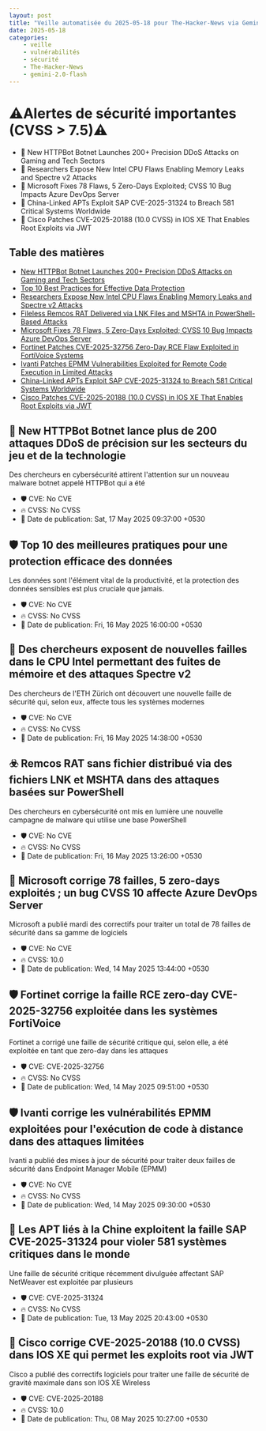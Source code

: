 ```yaml
---
layout: post
title: "Veille automatisée du 2025-05-18 pour The-Hacker-News via Gemini gemini-2.0-flash"
date: 2025-05-18
categories:
    - veille
    - vulnérabilités
    - sécurité
    - The-Hacker-News
    - gemini-2.0-flash
---
```

# ⚠️Alertes de sécurité importantes (CVSS > 7.5)⚠️
* 🚨 New HTTPBot Botnet Launches 200+ Precision DDoS Attacks on Gaming and Tech Sectors
* 🚨 Researchers Expose New Intel CPU Flaws Enabling Memory Leaks and Spectre v2 Attacks
* 🚨 Microsoft Fixes 78 Flaws, 5 Zero-Days Exploited; CVSS 10 Bug Impacts Azure DevOps Server
* 🚨 China-Linked APTs Exploit SAP CVE-2025-31324 to Breach 581 Critical Systems Worldwide
* 🚨 Cisco Patches CVE-2025-20188 (10.0 CVSS) in IOS XE That Enables Root Exploits via JWT

## Table des matières

*   [New HTTPBot Botnet Launches 200+ Precision DDoS Attacks on Gaming and Tech Sectors](https://thehackernews.com/2025/05/new-httpbot-botnet-launches-200.html)
*   [Top 10 Best Practices for Effective Data Protection](https://thehackernews.com/2025/05/top-10-best-practices-for-effective.html)
*   [Researchers Expose New Intel CPU Flaws Enabling Memory Leaks and Spectre v2 Attacks](https://thehackernews.com/2025/05/researchers-expose-new-intel-cpu-flaws.html)
*   [Fileless Remcos RAT Delivered via LNK Files and MSHTA in PowerShell-Based Attacks](https://thehackernews.com/2025/05/fileless-remcos-rat-delivered-via-lnk.html)
*   [Microsoft Fixes 78 Flaws, 5 Zero-Days Exploited; CVSS 10 Bug Impacts Azure DevOps Server](https://thehackernews.com/2025/05/microsoft-fixes-78-flaws-5-zero-days.html)
*   [Fortinet Patches CVE-2025-32756 Zero-Day RCE Flaw Exploited in FortiVoice Systems](https://thehackernews.com/2025/05/fortinet-patches-cve-2025-32756-zero.html)
*   [Ivanti Patches EPMM Vulnerabilities Exploited for Remote Code Execution in Limited Attacks](https://thehackernews.com/2025/05/ivanti-patches-epmm-vulnerabilities.html)
*   [China-Linked APTs Exploit SAP CVE-2025-31324 to Breach 581 Critical Systems Worldwide](https://thehackernews.com/2025/05/china-linked-apts-exploit-sap-cve-2025.html)
*   [Cisco Patches CVE-2025-20188 (10.0 CVSS) in IOS XE That Enables Root Exploits via JWT](https://thehackernews.com/2025/05/cisco-patches-cve-2025-20188-100-cvss.html)

## 🚨 New HTTPBot Botnet lance plus de 200 attaques DDoS de précision sur les secteurs du jeu et de la technologie

Des chercheurs en cybersécurité attirent l'attention sur un nouveau malware botnet appelé HTTPBot qui a été

*   🛡️ CVE: No CVE
*   🔥 CVSS: No CVSS
*   📅 Date de publication: Sat, 17 May 2025 09:37:00 +0530

## 🛡️ Top 10 des meilleures pratiques pour une protection efficace des données

Les données sont l'élément vital de la productivité, et la protection des données sensibles est plus cruciale que jamais.

*   🛡️ CVE: No CVE
*   🔥 CVSS: No CVSS
*   📅 Date de publication: Fri, 16 May 2025 16:00:00 +0530

## 🔬 Des chercheurs exposent de nouvelles failles dans le CPU Intel permettant des fuites de mémoire et des attaques Spectre v2

Des chercheurs de l'ETH Zürich ont découvert une nouvelle faille de sécurité qui, selon eux, affecte tous les systèmes modernes

*   🛡️ CVE: No CVE
*   🔥 CVSS: No CVSS
*   📅 Date de publication: Fri, 16 May 2025 14:38:00 +0530

## ☣️ Remcos RAT sans fichier distribué via des fichiers LNK et MSHTA dans des attaques basées sur PowerShell

Des chercheurs en cybersécurité ont mis en lumière une nouvelle campagne de malware qui utilise une base PowerShell

*   🛡️ CVE: No CVE
*   🔥 CVSS: No CVSS
*   📅 Date de publication: Fri, 16 May 2025 13:26:00 +0530

## 👾 Microsoft corrige 78 failles, 5 zero-days exploités ; un bug CVSS 10 affecte Azure DevOps Server

Microsoft a publié mardi des correctifs pour traiter un total de 78 failles de sécurité dans sa gamme de logiciels

*   🛡️ CVE: No CVE
*   🔥 CVSS: 10.0
*   📅 Date de publication: Wed, 14 May 2025 13:44:00 +0530

## 🛡️ Fortinet corrige la faille RCE zero-day CVE-2025-32756 exploitée dans les systèmes FortiVoice

Fortinet a corrigé une faille de sécurité critique qui, selon elle, a été exploitée en tant que zero-day dans les attaques

*   🛡️ CVE: CVE-2025-32756
*   🔥 CVSS: No CVSS
*   📅 Date de publication: Wed, 14 May 2025 09:51:00 +0530

## 🛡️ Ivanti corrige les vulnérabilités EPMM exploitées pour l'exécution de code à distance dans des attaques limitées

Ivanti a publié des mises à jour de sécurité pour traiter deux failles de sécurité dans Endpoint Manager Mobile (EPMM)

*   🛡️ CVE: No CVE
*   🔥 CVSS: No CVSS
*   📅 Date de publication: Wed, 14 May 2025 09:30:00 +0530

## 🚨 Les APT liés à la Chine exploitent la faille SAP CVE-2025-31324 pour violer 581 systèmes critiques dans le monde

Une faille de sécurité critique récemment divulguée affectant SAP NetWeaver est exploitée par plusieurs

*   🛡️ CVE: CVE-2025-31324
*   🔥 CVSS: No CVSS
*   📅 Date de publication: Tue, 13 May 2025 20:43:00 +0530

## 🚨 Cisco corrige CVE-2025-20188 (10.0 CVSS) dans IOS XE qui permet les exploits root via JWT

Cisco a publié des correctifs logiciels pour traiter une faille de sécurité de gravité maximale dans son IOS XE Wireless

*   🛡️ CVE: CVE-2025-20188
*   🔥 CVSS: 10.0
*   📅 Date de publication: Thu, 08 May 2025 10:27:00 +0530
